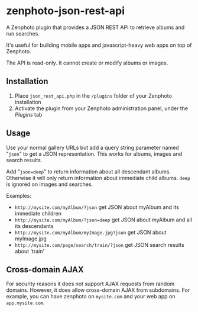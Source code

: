 zenphoto-json-rest-api
=================================

A Zenphoto plugin that provides a JSON REST API to retrieve albums and run searches. 

It's useful for building mobile apps and javascript-heavy web apps on top of Zenphoto.

The API is read-only.  It cannot create or modify albums or images.

## Installation
1. Place `json_rest_api.php` in the `/plugins` folder of your Zenphoto installation
2. Activate the plugin from your Zenphoto administration panel, under the *Plugins* tab
    
## Usage
Use your normal gallery URLs but add a query string parameter named "`json`" to get a JSON representation.  This works for albums, images and search results.   

Add "`json=deep`" to return information about all descendant albums.  Otherwise it will only return information about immediate child albums.  `deep` is ignored on images and searches.

Examples:
* `http://mysite.com/myAlbum/?json` get JSON about myAlbum and its immediate children
* `http://mysite.com/myAlbum/?json=deep` get JSON  about myAlbum and all its descendants
* `http://mysite.com/myAlbum/myImage.jpg?json` get JSON about myImage.jpg
* `http://mysite.com/page/search/train/?json` get JSON search results about 'train'

## Cross-domain AJAX
For security reasons it does not support AJAX requests from random domains. However, it does allow cross-domain AJAX from subdomains.   For example, you can have zenphoto on `mysite.com` and your web app on `app.mysite.com`.
